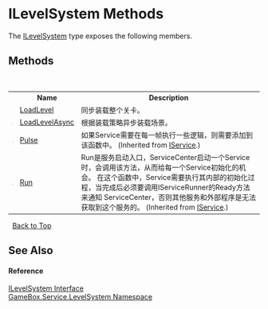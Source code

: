 # ILevelSystem Methods
 

The <a href="60ed1095-409f-5434-0d3d-53a08ae4e7d2">ILevelSystem</a> type exposes the following members.


## Methods
&nbsp;<table><tr><th></th><th>Name</th><th>Description</th></tr><tr><td>![Public method](media/pubmethod.gif "Public method")</td><td><a href="7f2c4044-974c-575b-8321-d419939bc42d">LoadLevel</a></td><td>
同步装载整个关卡。</td></tr><tr><td>![Public method](media/pubmethod.gif "Public method")</td><td><a href="a79d9ed5-8e82-4fd6-b36b-fe3503656c8b">LoadLevelAsync</a></td><td>
根据装载策略异步装载场景。</td></tr><tr><td>![Public method](media/pubmethod.gif "Public method")</td><td><a href="0de9df42-d93d-7656-9d63-f570ec7a9b3f">Pulse</a></td><td>
如果Service需要在每一帧执行一些逻辑，则需要添加到该函数中。
 (Inherited from <a href="741e402f-9585-4b18-9dbb-3b6ef80bacae">IService</a>.)</td></tr><tr><td>![Public method](media/pubmethod.gif "Public method")</td><td><a href="f104f28f-e451-0c44-4c12-b6b05539fdd9">Run</a></td><td>
Run是服务启动入口，ServiceCenter启动一个Service时，会调用该方法，从而给每一个Service初始化的机会。 在这个函数中，Service需要执行其内部的初始化过程，当完成后必须要调用IServiceRunner的Ready方法来通知 ServiceCenter，否则其他服务和外部程序是无法获取到这个服务的。
 (Inherited from <a href="741e402f-9585-4b18-9dbb-3b6ef80bacae">IService</a>.)</td></tr></table>&nbsp;
<a href="#ilevelsystem-methods">Back to Top</a>

## See Also


#### Reference
<a href="60ed1095-409f-5434-0d3d-53a08ae4e7d2">ILevelSystem Interface</a><br /><a href="624c2ca8-2880-f7a3-3eb1-01587cc3f61e">GameBox.Service.LevelSystem Namespace</a><br />